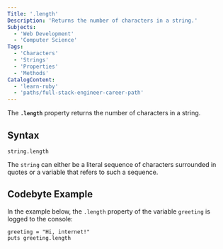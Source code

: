 ```yaml
---
Title: '.length'
Description: 'Returns the number of characters in a string.'
Subjects:
  - 'Web Development'
  - 'Computer Science'
Tags:
  - 'Characters'
  - 'Strings'
  - 'Properties'
  - 'Methods'
CatalogContent:
  - 'learn-ruby'
  - 'paths/full-stack-engineer-career-path'
---
```


The **`.length`** property returns the number of characters in a string.

## Syntax

```pseudo
string.length
```

The `string` can either be a literal sequence of characters surrounded in quotes or a variable that refers to such a sequence.

## Codebyte Example

In the example below, the `.length` property of the variable `greeting` is logged to the console:

```codebyte/ruby
greeting = "Hi, internet!"
puts greeting.length
```
